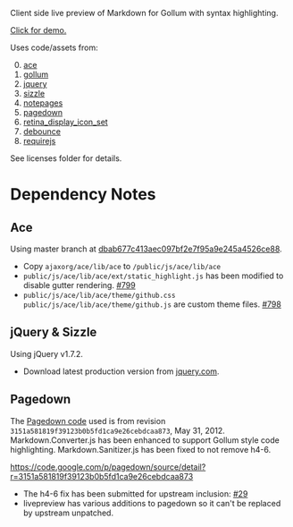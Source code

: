 Client side live preview of Markdown for Gollum with syntax highlighting.

[Click for demo.](http://bootstraponline.github.com/livepreview/public)

Uses code/assets from:

0. [ace](https://github.com/ajaxorg/ace)
0. [gollum](https://github.com/github/gollum)
0. [jquery](https://github.com/jquery/jquery)
0. [sizzle](https://github.com/jquery/sizzle)
0. [notepages](https://github.com/fivesixty/notepages)
0. [pagedown](https://code.google.com/p/pagedown/)
0. [retina_display_icon_set](http://blog.twg.ca/2010/11/retina-display-icon-set/)
0. [debounce](https://github.com/cowboy/jquery-throttle-debounce)
0. [requirejs](https://github.com/jrburke/requirejs)

See licenses folder for details.

# Dependency Notes

## Ace
Using master branch at [dbab677c413aec097bf2e7f95a9e245a4526ce88](https://github.com/ajaxorg/ace/commit/dbab677c413aec097bf2e7f95a9e245a4526ce88).

- Copy `ajaxorg/ace/lib/ace` to `/public/js/ace/lib/ace`
- `public/js/ace/lib/ace/ext/static_highlight.js` has been modified to disable gutter rendering. [#799](https://github.com/ajaxorg/ace/pull/799)
- `public/js/ace/lib/ace/theme/github.css` `public/js/ace/lib/ace/theme/github.js` are custom theme files. [#798](https://github.com/ajaxorg/ace/pull/798)

## jQuery & Sizzle
Using jQuery v1.7.2.

- Download latest production version from [jquery.com](http://www.jquery.com).

## Pagedown
The [Pagedown code](https://code.google.com/p/pagedown/source/list) used is from revision `3151a581819f39123b0b5fd1ca9e26cebdcaa873`, May 31, 2012. Markdown.Converter.js has been enhanced to support Gollum style code highlighting. Markdown.Sanitizer.js has been fixed to not remove h4-6.

https://code.google.com/p/pagedown/source/detail?r=3151a581819f39123b0b5fd1ca9e26cebdcaa873

- The h4-6 fix has been submitted for upstream inclusion: [#29](https://code.google.com/p/pagedown/issues/detail?id=29)
- livepreview has various additions to pagedown so it can't be replaced by upstream unpatched.